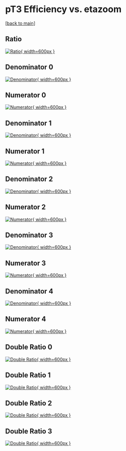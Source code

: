 # pT3 Efficiency vs. etazoom

[[back to main](./)]



## Ratio

[![Ratio](../mtv/var/pT3_vtr_13_0_eff_etazoom.png){ width=600px }](../mtv/var/pT3_vtr_13_0_eff_etazoom.pdf)

## Denominator 0

[![Denominator](../mtv/den/pT3_vtr_13_0_eff_etazoom_den0.png){ width=600px }](../mtv/den/pT3_vtr_13_0_eff_etazoom_den0.pdf)

## Numerator 0

[![Numerator](../mtv/num/pT3_vtr_13_0_eff_etazoom_num0.png){ width=600px }](../mtv/num/pT3_vtr_13_0_eff_etazoom_num0.pdf)

## Denominator 1

[![Denominator](../mtv/den/pT3_vtr_13_0_eff_etazoom_den1.png){ width=600px }](../mtv/den/pT3_vtr_13_0_eff_etazoom_den1.pdf)

## Numerator 1

[![Numerator](../mtv/num/pT3_vtr_13_0_eff_etazoom_num1.png){ width=600px }](../mtv/num/pT3_vtr_13_0_eff_etazoom_num1.pdf)

## Denominator 2

[![Denominator](../mtv/den/pT3_vtr_13_0_eff_etazoom_den2.png){ width=600px }](../mtv/den/pT3_vtr_13_0_eff_etazoom_den2.pdf)

## Numerator 2

[![Numerator](../mtv/num/pT3_vtr_13_0_eff_etazoom_num2.png){ width=600px }](../mtv/num/pT3_vtr_13_0_eff_etazoom_num2.pdf)

## Denominator 3

[![Denominator](../mtv/den/pT3_vtr_13_0_eff_etazoom_den3.png){ width=600px }](../mtv/den/pT3_vtr_13_0_eff_etazoom_den3.pdf)

## Numerator 3

[![Numerator](../mtv/num/pT3_vtr_13_0_eff_etazoom_num3.png){ width=600px }](../mtv/num/pT3_vtr_13_0_eff_etazoom_num3.pdf)

## Denominator 4

[![Denominator](../mtv/den/pT3_vtr_13_0_eff_etazoom_den4.png){ width=600px }](../mtv/den/pT3_vtr_13_0_eff_etazoom_den4.pdf)

## Numerator 4

[![Numerator](../mtv/num/pT3_vtr_13_0_eff_etazoom_num4.png){ width=600px }](../mtv/num/pT3_vtr_13_0_eff_etazoom_num4.pdf)

## Double Ratio 0

[![Double Ratio](../mtv/ratio/pT3_vtr_13_0_eff_etazoom_ratio0.png){ width=600px }](../mtv/ratio/pT3_vtr_13_0_eff_etazoom_ratio0.pdf)

## Double Ratio 1

[![Double Ratio](../mtv/ratio/pT3_vtr_13_0_eff_etazoom_ratio1.png){ width=600px }](../mtv/ratio/pT3_vtr_13_0_eff_etazoom_ratio1.pdf)

## Double Ratio 2

[![Double Ratio](../mtv/ratio/pT3_vtr_13_0_eff_etazoom_ratio2.png){ width=600px }](../mtv/ratio/pT3_vtr_13_0_eff_etazoom_ratio2.pdf)

## Double Ratio 3

[![Double Ratio](../mtv/ratio/pT3_vtr_13_0_eff_etazoom_ratio3.png){ width=600px }](../mtv/ratio/pT3_vtr_13_0_eff_etazoom_ratio3.pdf)

